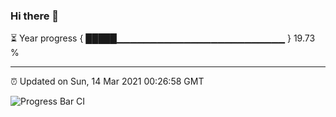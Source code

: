 ### Hi there 👋

⏳ Year progress { █████▁▁▁▁▁▁▁▁▁▁▁▁▁▁▁▁▁▁▁▁▁▁▁▁▁ } 19.73 %

---

⏰ Updated on Sun, 14 Mar 2021 00:26:58 GMT

![Progress Bar CI](https://github.com/liununu/liununu/workflows/Progress%20Bar%20CI/badge.svg)
